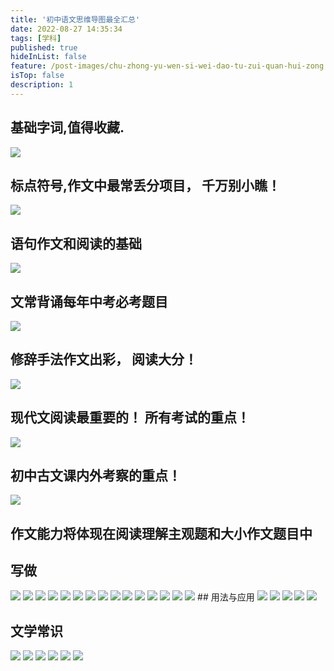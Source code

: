 ```yaml
---
title: '初中语文思维导图最全汇总'
date: 2022-08-27 14:35:34
tags: [学科]
published: true
hideInList: false
feature: /post-images/chu-zhong-yu-wen-si-wei-dao-tu-zui-quan-hui-zong.jpg
isTop: false
description: 1
---
```

## 基础字词,值得收藏.
<img src = 'https://lateextraneousinversion.661111.repl.co//imgs/2022/08/9fa93eff7c4f049a.png' />

## 标点符号,作文中最常丢分项目， 千万别小瞧！
<img src = 'https://lateextraneousinversion.661111.repl.co//imgs/2022/08/a015b16174fa785e.png' />

## 语句作文和阅读的基础
<img src = 'https://lateextraneousinversion.661111.repl.co//imgs/2022/08/413871a5929a7aa9.png' />

## 文常背诵每年中考必考题目
<img src = 'https://lateextraneousinversion.661111.repl.co//imgs/2022/08/221ae4308e1f9283.png' />

## 修辞手法作文出彩， 阅读大分！
<img src = 'https://lateextraneousinversion.661111.repl.co//imgs/2022/08/e05ce0b1c59a5e80.png' />

## 现代文阅读最重要的！ 所有考试的重点！
<img src = 'https://lateextraneousinversion.661111.repl.co//imgs/2022/08/f9c16d8bfdb1c7bb.png' />

## 初中古文课内外考察的重点！
<img src = 'https://lateextraneousinversion.661111.repl.co//imgs/2022/08/f05b0c1ef1f1e7ea.png' />

## 作文能力将体现在阅读理解主观题和大小作文题目中
## 写做
<img src = 'https://lateextraneousinversion.661111.repl.co//imgs/2022/08/45f5e70b366eb6d2.png' />
<img src = 'https://lateextraneousinversion.661111.repl.co//imgs/2022/08/ae6bdb3ab93bc121.png' />
<img src = 'https://lateextraneousinversion.661111.repl.co//imgs/2022/08/9295fac099162081.png' />
<img src = 'https://lateextraneousinversion.661111.repl.co//imgs/2022/08/deeb74e049bdb5b9.png' />
<img src = 'https://lateextraneousinversion.661111.repl.co//imgs/2022/08/f35fb35664a2b290.png' />
<img src = 'https://lateextraneousinversion.661111.repl.co//imgs/2022/08/676a47fdd59c0b6d.png' />
<img src = 'https://lateextraneousinversion.661111.repl.co//imgs/2022/08/942c4fa69a88712e.png' />
<img src = 'https://lateextraneousinversion.661111.repl.co//imgs/2022/08/d4c8e5c016818327.png' />
<img src = 'https://lateextraneousinversion.661111.repl.co//imgs/2022/08/25b0f82195199177.png' />
<img src = 'https://lateextraneousinversion.661111.repl.co//imgs/2022/08/59be38ecebc13582.png' />
<img src = 'https://lateextraneousinversion.661111.repl.co//imgs/2022/08/d2640ec35bad1f32.png' />
<img src = 'https://lateextraneousinversion.661111.repl.co//imgs/2022/08/f0d2bb517c7ae685.png' />
<img src = 'https://lateextraneousinversion.661111.repl.co//imgs/2022/08/1179ad37c6277322.png' />
<img src = 'https://lateextraneousinversion.661111.repl.co//imgs/2022/08/a5bcc7b7e7267bcf.png' />
<img src = 'https://lateextraneousinversion.661111.repl.co//imgs/2022/08/87cd12ed2b4151b1.png' />
## 用法与应用
<img src = 'https://lateextraneousinversion.661111.repl.co//imgs/2022/08/d24f8dc7c1fad7c5.png' />
<img src = 'https://lateextraneousinversion.661111.repl.co//imgs/2022/08/d6bfcfbfa37fdeea.png' />
<img src = 'https://lateextraneousinversion.661111.repl.co//imgs/2022/08/d6bfcfbfa37fdeea.png' />
<img src = 'https://lateextraneousinversion.661111.repl.co//imgs/2022/08/9acadede7a51f95f.png' />
<img src = 'https://lateextraneousinversion.661111.repl.co//imgs/2022/08/9673561d339dcf80.png' />

## 文学常识
<img src = 'https://lateextraneousinversion.661111.repl.co//imgs/2022/08/3fc4825b1af68402.png' />
<img src = 'https://lateextraneousinversion.661111.repl.co//imgs/2022/08/aeb858799fa851f3.png' />
<img src = 'https://lateextraneousinversion.661111.repl.co//imgs/2022/08/4484893cb4270952.png' />
<img src = 'https://lateextraneousinversion.661111.repl.co//imgs/2022/08/b670562602bb2c59.png' />
<img src = 'https://lateextraneousinversion.661111.repl.co//imgs/2022/08/13d5b4b4d46813a9.png' />
<img src = 'https://lateextraneousinversion.661111.repl.co//imgs/2022/08/2db2209a4d4fb5ac.png' />









